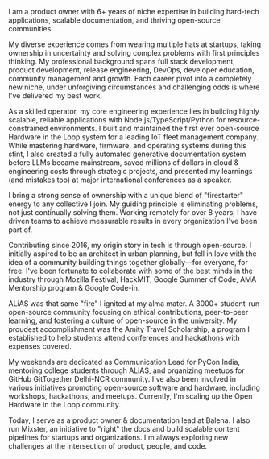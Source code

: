I am a product owner with 6+ years of niche expertise in building hard-tech applications, scalable documentation, and thriving open-source communities.

My diverse experience comes from wearing multiple hats at startups, taking ownership in uncertainty and solving complex problems with first principles thinking. My professional background spans full stack development, product development, release engineering, DevOps, developer education, community management and growth. Each career pivot into a completely new niche, under unforgiving circumstances and challenging odds is where I've delivered my best work.

As a skilled operator, my core engineering experience lies in building highly scalable, reliable applications with Node.js/TypeScript/Python for resource-constrained environments. I built and maintained the first ever open-source Hardware in the Loop system for a leading IoT fleet management company. While mastering hardware, firmware, and operating systems during this stint, I also created a fully automated generative documentation system before LLMs became mainstream, saved millions of dollars in cloud & engineering costs through strategic projects, and presented my learnings (and mistakes too) at major international conferences as a speaker.

I bring a strong sense of ownership with a unique blend of "firestarter" energy to any collective I join. My guiding principle is eliminating problems, not just continually solving them. Working remotely for over 8 years, I have driven teams to achieve measurable results in every organization I've been part of.

Contributing since 2016, my origin story in tech is through open-source. I initially aspired to be an architect in urban planning, but fell in love with the idea of a community building things together globally—for everyone, for free. I've been fortunate to collaborate with some of the best minds in the industry through Mozilla Festival, HackMIT, Google Summer of Code, AMA Mentorship program & Google Code-in.

ALiAS was that same "fire" I ignited at my alma mater. A 3000+ student-run open-source community focusing on ethical contributions, peer-to-peer learning, and fostering a culture of open-source in the university. My proudest accomplishment was the Amity Travel Scholarship, a program I established to help students attend conferences and hackathons with expenses covered.

My weekends are dedicated as Communication Lead for PyCon India, mentoring college students through ALiAS, and organizing meetups for GitHub GitTogether Delhi-NCR community. I've also been involved in various initiatives promoting open-source software and hardware, including workshops, hackathons, and meetups. Currently, I'm scaling up the Open Hardware in the Loop community.

Today, I serve as a product owner & documentation lead at Balena. I also run Mixster, an initiative to "right" the docs and build scalable content pipelines for startups and organizations. I'm always exploring new challenges at the intersection of product, people, and code.